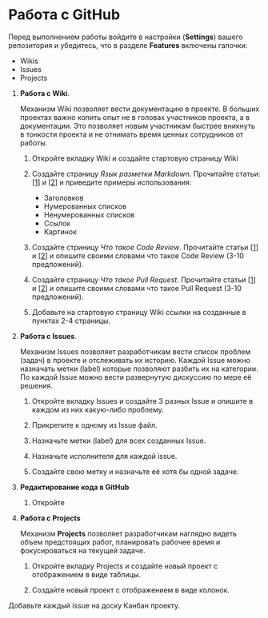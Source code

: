 # Работа с GitHub

Перед выполнением работы войдите в настройки (**Settings**) вашего репозитория и убедитесь, что в разделе **Features** включены галочки:

* Wikis
* Issues
* Projects

1. **Работа с Wiki**.

    Механизм Wiki позволяет вести документацию в проекте. В больших проектах важно копить опыт не в головах участников проекта, а в документации. Это позволяет новым участникам быстрее вникнуть в тонкости проекта и не отнимать время ценных сотрудников от работы. 

    1. Откройте вкладку Wiki и создайте стартовую страницу Wiki
    
    1. Создайте страницу *Язык разметки Markdown*. Прочитайте статьи: [[1](https://lifehacker.ru/chto-takoe-markdown/)] и [[2](https://gist.github.com/Jekins/2bf2d0638163f1294637)] и приведите примеры использования:

        * Заголовков
        * Нумерованных списков
        * Ненумерованных списков
        * Ссылок
        * Картинок

    1. Создайте стриницу *Что такое Code Review*. Прочитайте статьи [[1](https://habr.com/ru/post/489880/)] и [[2](https://habr.com/post/340550/)] и опишите своими словами что такое Code Review (3-10 предложений).

    1. Создайте страницу *Что такое Pull Request*. Прочитайте статьи [[1](https://habr.com/ru/post/598587/)] и [[2](https://rustycrate.ru/%D1%80%D1%83%D0%BA%D0%BE%D0%B2%D0%BE%D0%B4%D1%81%D1%82%D0%B2%D0%B0/2016/03/07/contributing.html)] и опишите своими словами что такое Pull Request (3-10 предложений).

    1. Добавьте на стартовую страницу Wiki ссылки на созданные в пунктах 2-4 страницы.

1. **Работа с Issues**.

    Механизм Issues позволяет разработчикам вести список проблем (задач) в проекте и отслеживать их историю. Каждой Issue можно назначать метки (label) которые позволяют разбить их на категории. По каждой Issue можно вести развернутую дискуссию по мере её решения.

    1. Откройте вкладку Issues и создайте 3 разных Issue и опишите в каждом из них какую-либо проблему.

    1. Прикрепите к одному из Issue файл.

    1. Назначьте метки (label) для всех созданных Issue.

    1. Назначьте исполнителя для каждой issue.

    1. Создайте свою метку и назначьте её хотя бы одной задаче.

1. **Редактирование кода в GitHub**



   1. Откройте 

1. **Работа с Projects**

    Механизм **Projects** позволяет разработчикам наглядно видеть объем предстоящих работ, планировать рабочее время и фокусироваться на текущей задаче. 

    1. Откройте вкладку Projects и создайте новый проект с отображением в виде таблицы.

    1. Создайте новый проект с отображением в виде колонок.

Добавьте каждый issue на доску Канбан проекту.

